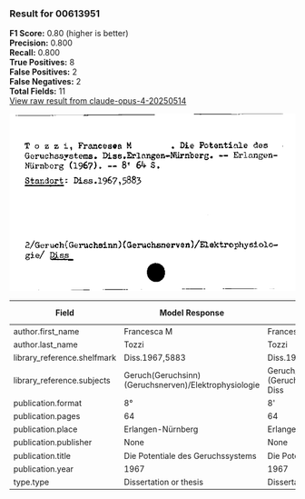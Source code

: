 ### Result for 00613951
**F1 Score:** 0.80 (higher is better)<br>**Precision:** 0.800<br>**Recall:** 0.800<br>**True Positives:** 8<br>**False Positives:** 2<br>**False Negatives:** 2<br>**Total Fields:** 11<br>[View raw result from claude-opus-4-20250514](https://github.com/RISE-UNIBAS/humanities_data_benchmark/blob/main/results/2025-09-02/T0147/request_T0147_00613951.json)

<img src="https://github.com/RISE-UNIBAS/humanities_data_benchmark/blob/main/benchmarks/zettelkatalog/images/00613951.jpg?raw=true" alt="00613951" width="600px">

| Field | Model Response | Ground Truth | Fuzzy Score | Match |
|-------|----------------|--------------|-------------|-------|
| author.first_name | Francesca M | Francesca M | 1.000 | ✅ |
| author.last_name | Tozzi | Tozzi | 1.000 | ✅ |
| library_reference.shelfmark | Diss.1967,5883 | Diss.1967,5883 | 1.000 | ✅ |
| library_reference.subjects | Geruch(Geruchsinn)(Geruchsnerven)/Elektrophysiologie | Geruch/(Geruchssinn)(Geruchsnerven)/Elektrophysiologie/ Diss | 0.929 | ❌ |
| publication.format | 8° | 8' | 0.500 | ❌ |
| publication.pages | 64 | 64 | 1.000 | ✅ |
| publication.place | Erlangen-Nürnberg | Erlangen-Nürnberg | 1.000 | ✅ |
| publication.publisher | None | None | 1.000 | ✅ |
| publication.title | Die Potentiale des Geruchssystems | Die Potentiale des Geruchssystems | 1.000 | ✅ |
| publication.year | 1967 | 1967 | 1.000 | ✅ |
| type.type | Dissertation or thesis | Dissertation or thesis | 1.000 | ✅ |
